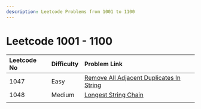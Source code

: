 ```yaml
---
description: Leetcode Problems from 1001 to 1100
---
```


# Leetcode 1001 - 1100



| Leetcode No | Difficulty | Problem Link |
| :--- | :--- | :--- |
| 1047 | Easy | [Remove All Adjacent Duplicates In String](../leetcode-easy/leetcode-1047-remove-all-adjacent-duplicates-in-string.md) |
| 1048 | Medium | [Longest String Chain](../leetcode-medium/leetcode-1048-longest-string-chain.md) |
|  |  |  |

